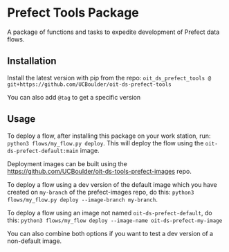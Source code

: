 # Prefect Tools Package

A package of functions and tasks to expedite development of Prefect data flows.

## Installation

Install the latest version with pip from the repo: `oit_ds_prefect_tools @ git+https://github.com/UCBoulder/oit-ds-prefect-tools`

You can also add `@tag` to get a specific version

## Usage

To deploy a flow, after installing this package on your work station, run: `python3 flows/my_flow.py deploy`. This will deploy the flow using the `oit-ds-prefect-default:main` image.

Deployment images can be built using the https://github.com/UCBoulder/oit-ds-tools-prefect-images repo.

To deploy a flow using a dev version of the default image which you have created on `my-branch` of the prefect-images repo, do this: `python3 flows/my_flow.py deploy --image-branch my-branch`.

To deploy a flow using an image not named `oit-ds-prefect-default`, do this: `python3 flows/my_flow deploy --image-name oit-ds-prefect-my-image`

You can also combine both options if you want to test a dev version of a non-default image.
